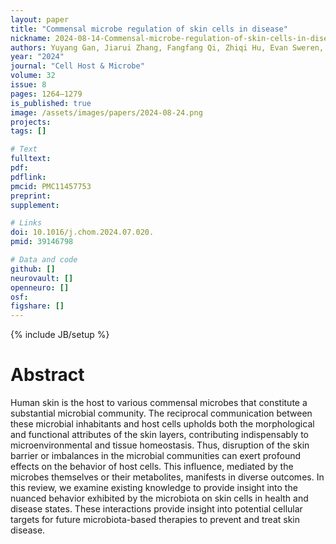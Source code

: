 ```yaml
---
layout: paper
title: "Commensal microbe regulation of skin cells in disease​"
nickname: 2024-08-14-Commensal-microbe-regulation-of-skin-cells-in-disease
authors: Yuyang Gan, Jiarui Zhang, Fangfang Qi, Zhiqi Hu, Evan Sweren, Sashank K Reddy, Lu Chen, Xinyi Feng, Elizabeth A Grice, Luis A Garza, Gaofeng Wang
year: "2024" 
journal: "Cell Host & Microbe"
volume: 32
issue: 8
pages: 1264–1279
is_published: true
image: /assets/images/papers/2024-08-24.png
projects:
tags: []

# Text
fulltext:
pdf:
pdflink:
pmcid: PMC11457753
preprint:
supplement:

# Links
doi: 10.1016/j.chom.2024.07.020.
pmid: 39146798

# Data and code
github: []
neurovault: []
openneuro: []
osf:
figshare: []
---
```

{% include JB/setup %}

# Abstract

Human skin is the host to various commensal microbes that constitute a substantial microbial community. The reciprocal communication between these microbial inhabitants and host cells upholds both the morphological and functional attributes of the skin layers, contributing indispensably to microenvironmental and tissue homeostasis. Thus, disruption of the skin barrier or imbalances in the microbial communities can exert profound effects on the behavior of host cells. This influence, mediated by the microbes themselves or their metabolites, manifests in diverse outcomes. In this review, we examine existing knowledge to provide insight into the nuanced behavior exhibited by the microbiota on skin cells in health and disease states. These interactions provide insight into potential cellular targets for future microbiota-based therapies to prevent and treat skin disease.